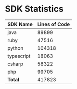 # SDK Statistics

| SDK Name | Lines of Code |
| -------- | ------------- |
| java | 89899 |
| ruby | 47516 |
| python | 104318 |
| typescript | 18063 |
| csharp | 58322 |
| php | 99705 |
| **Total** | 417823 |
